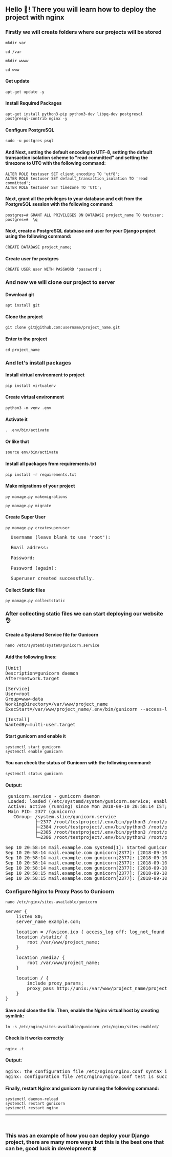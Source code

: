 ## Hello 👋! There you will learn how to deploy the project with nginx

### Firstly we will create folders where our projects will be stored
```
mkdir var
```

```
cd /var
```

```
mkdir wwww
```

```
cd www
```

#### Get update

```
apt-get update -y
```

#### Install Required Packages
```
apt-get install python3-pip python3-dev libpq-dev postgresql postgresql-contrib nginx -y
```

#### Configure PostgreSQL
```
sudo -u postgres psql
```

#### And Next, setting the default encoding to UTF-8, setting the default transaction isolation scheme to "read committed" and setting the timezone to UTC with the following command:
```
ALTER ROLE testuser SET client_encoding TO 'utf8';
ALTER ROLE testuser SET default_transaction_isolation TO 'read committed';
ALTER ROLE testuser SET timezone TO 'UTC';
```

#### Next, grant all the privileges to your database and exit from the PostgreSQL session with the following command: 

```
postgres=# GRANT ALL PRIVILEGES ON DATABASE project_name TO testuser;
postgres=#  \q
```

#### Next, create a PostgreSQL database and user for your Django project using the following command:
```
CREATE DATABASE project_name;
```
#### Create user for postgres
```
CREATE USER user WITH PASSWORD 'password'; 
```

### And now we will clone our project to server

#### Download git

```
apt install git
```

#### Clone the project

```
git clone git@github.com:username/project_name.git
```

#### Enter to the project

```
cd project_name
```

### And let's install packages

#### Install virtual environment to project
```
pip install virtualenv
```

#### Create virtual environment
```
python3 -m venv .env
```

#### Activate it
```
. .env/bin/activate
```
#### Or like that
```
source env/bin/activate
```

#### Install all packages from requirements.txt

```
pip install -r requirements.txt
```

#### Make migrations of your project
```
py manage.py makemigrations
```

```
py manage.py migrate
```

#### Create Super User

```
py manage.py createsuperuser
```

<pre>
  Username (leave blank to use 'root'): <br>
  Email address:<br> 
  Password: <br> 
  Password (again): <br>
  Superuser created successfully.
</pre>

#### Collect Static files

```
py manage.py collectstatic
```

### After collecting static files we can start deploying our website 👌

#### Create a Systemd Service file for Gunicorn
```
nano /etc/systemd/system/gunicorn.service
```
#### Add the following lines:
<pre>
[Unit]
Description=gunicorn daemon
After=network.target

[Service]
User=root
Group=www-data
WorkingDirectory=/var/www/project_name
ExecStart=/var/www/project_name/.env/bin/gunicorn --access-logfile - --workers 3 --bind unix:/var/www/project_name/project.sock config.wsgi:application

[Install]
WantedBy=multi-user.target
</pre>

#### Start gunicorn and enable it
```
systemctl start gunicorn
systemctl enable gunicorn
```

#### You can check the status of Gunicorn with the following command:
```
systemctl status gunicorn
```

#### Output:
<pre>
 gunicorn.service - gunicorn daemon
 Loaded: loaded (/etc/systemd/system/gunicorn.service; enabled; vendor preset: enabled)
 Active: active (running) since Mon 2018-09-10 20:58:14 IST; 10s ago
 Main PID: 2377 (gunicorn)
   CGroup: /system.slice/gunicorn.service
           ├─2377 /root/testproject/.env/bin/python3 /root/project_name/.env/bin/gunicorn --access-logfile - --workers 3 --b
           ├─2384 /root/testproject/.env/bin/python3 /root/project_name/.env/bin/gunicorn --access-logfile - --workers 3 --b
           ├─2385 /root/testproject/.env/bin/python3 /root/project_name/.env/bin/gunicorn --access-logfile - --workers 3 --b
           └─2386 /root/testproject/.env/bin/python3 /root/project_name/.env/bin/gunicorn --access-logfile - --workers 3 --b

Sep 10 20:58:14 mail.example.com systemd[1]: Started gunicorn daemon.
Sep 10 20:58:14 mail.example.com gunicorn[2377]: [2018-09-10 20:58:14 +0530] [2377] [INFO] Starting gunicorn 19.9.0
Sep 10 20:58:14 mail.example.com gunicorn[2377]: [2018-09-10 20:58:14 +0530] [2377] [INFO] Listening at: unix:/root/project_name/project_name.soc
Sep 10 20:58:14 mail.example.com gunicorn[2377]: [2018-09-10 20:58:14 +0530] [2377] [INFO] Using worker: sync
Sep 10 20:58:14 mail.example.com gunicorn[2377]: [2018-09-10 20:58:14 +0530] [2384] [INFO] Booting worker with pid: 2384
Sep 10 20:58:15 mail.example.com gunicorn[2377]: [2018-09-10 20:58:15 +0530] [2385] [INFO] Booting worker with pid: 2385
Sep 10 20:58:15 mail.example.com gunicorn[2377]: [2018-09-10 20:58:15 +0530] [2386] [INFO] Booting worker with pid: 2386
</pre>

### Configure Nginx to Proxy Pass to Gunicorn
```
nano /etc/nginx/sites-available/gunicorn
```
<pre>
server {
    listen 80;
    server_name example.com;

    location = /favicon.ico { access_log off; log_not_found off; }
    location /static/ {
        root /var/www/project_name;
    }

    location /media/ {
        root /var/www/project_name;
    }

    location / {
        include proxy_params;
        proxy_pass http://unix:/var/www/project_name/project.sock;
    }
}
</pre>

#### Save and close the file. Then, enable the Nginx virtual host by creating symlink:
```
ln -s /etc/nginx/sites-available/gunicorn /etc/nginx/sites-enabled/
```

#### Check is it works correctly
```
nginx -t
```
#### Output:
<pre>
nginx: the configuration file /etc/nginx/nginx.conf syntax is ok
nginx: configuration file /etc/nginx/nginx.conf test is successful
</pre>

#### Finally, restart Nginx and gunicorn by running the following command:
```
systemctl daemon-reload
systemctl restart gunicorn
systemctl restart nginx
```

<hr>
<br>

<h3>This was an example of how you can deploy your Django project, there are many more ways but this is the best one that can be, good luck in development 🍀</h3>
